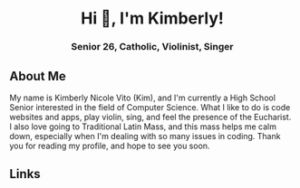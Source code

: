 <h1 align="center">Hi 👋, I'm Kimberly!</h1>
<h3 align="center">Senior 26, Catholic, Violinist, Singer </h3>

## About Me
My name is Kimberly Nicole Vito (Kim), and I'm currently a High School Senior interested in the field of Computer Science. What I like to do is code websites and apps, play violin, sing, and feel the presence of the Eucharist. I also love going to Traditional Latin Mass, and this mass helps me calm down, especially when I'm dealing with so many issues in coding. 
Thank you for reading my profile, and hope to see you soon. 

## Links 

